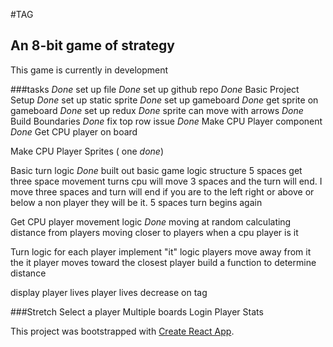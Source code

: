 #TAG
## An 8-bit game of strategy

This game is currently in development

###tasks
*Done* set up file
*Done* set up github repo
*Done* Basic Project Setup
*Done* set up static sprite
*Done* set up gameboard
*Done* get sprite on gameboard
*Done* set up redux
*Done* sprite can move with arrows
*Done* Build Boundaries
*Done* fix top row issue
*Done* Make CPU Player component
*Done* Get CPU player on board

Make CPU Player Sprites ( one *done*)

Basic turn logic
*Done* built out basic game logic structure
  5 spaces
  get three space movement turns
  cpu will move 3 spaces and the turn will end.
  I move three spaces and turn will end
  if you are to the left right or above or below a non player they will be it.
  5 spaces turn begins again

Get CPU player movement logic
*Done* moving at random
 calculating distance from players
  moving closer to players when a cpu player is it

Turn logic for each player
implement "it" logic
players move away from it
the it player moves toward the closest player
build a function to determine distance

display player lives
player lives decrease on tag

###Stretch
Select a player
Multiple boards
Login
Player Stats



This project was bootstrapped with [Create React App](https://github.com/facebook/create-react-app).
